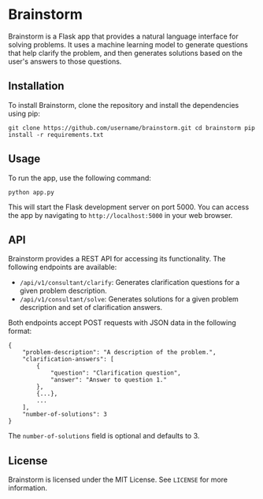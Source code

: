 # Brainstorm

Brainstorm is a Flask app that provides a natural language interface for solving problems. It uses a machine learning model to generate questions that help clarify the problem, and then generates solutions based on the user's answers to those questions.

## Installation

To install Brainstorm, clone the repository and install the dependencies using pip:

```
git clone https://github.com/username/brainstorm.git cd brainstorm pip install -r requirements.txt
```

## Usage

To run the app, use the following command:

```
python app.py
```

This will start the Flask development server on port 5000. You can access the app by navigating to `http://localhost:5000` in your web browser.

## API

Brainstorm provides a REST API for accessing its functionality. The following endpoints are available:

- `/api/v1/consultant/clarify`: Generates clarification questions for a given problem description.
- `/api/v1/consultant/solve`: Generates solutions for a given problem description and set of clarification answers.

Both endpoints accept POST requests with JSON data in the following format:

```
{
    "problem-description": "A description of the problem.",
    "clarification-answers": [
        {
            "question": "Clarification question",
            "answer": "Answer to question 1."
        },
        {...},
        ...
    ],
    "number-of-solutions": 3
}
```

The `number-of-solutions` field is optional and defaults to 3.

## License

Brainstorm is licensed under the MIT License. See `LICENSE` for more information.

